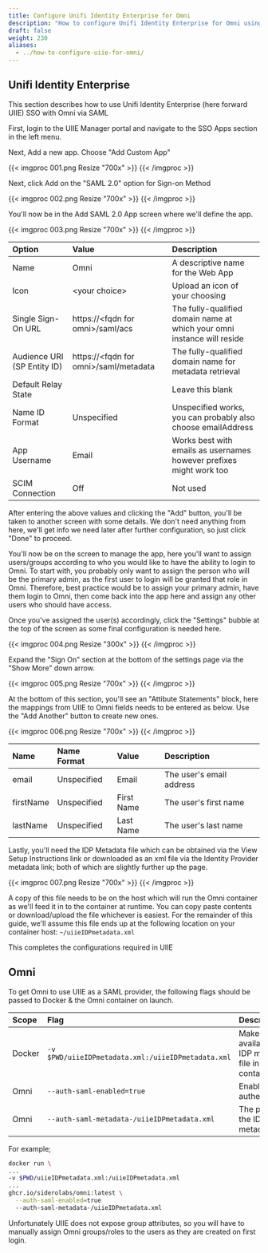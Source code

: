 ```yaml
---
title: Configure Unifi Identity Enterprise for Omni
description: "How to configure Unifi Identity Enterprise for Omni using SAML."
draft: false
weight: 230
aliases:
  - ../how-to-configure-uiie-for-omni/
---
```


## Unifi Identity Enterprise

This section describes how to use Unifi Identity Enterprise (here forward UIIE) SSO with Omni via SAML

First, login to the UIIE Manager portal and navigate to the SSO Apps section in the left menu.

Next, Add a new app. Choose "Add Custom App"

{{< imgproc 001.png Resize "700x" >}}
{{< /imgproc >}}

Next, click Add on the "SAML 2.0" option for Sign-on Method

{{< imgproc 002.png Resize "700x" >}}
{{< /imgproc >}}

You'll now be in the Add SAML 2.0 App screen where we'll define the app.

{{< imgproc 003.png Resize "700x" >}}
{{< /imgproc >}}

| Option                      | Value                                   | Description                                                             |
| :-------------------------- | :------------------------------------   | :---------------------------------------------------------------------- |
| Name                        | Omni                                    | A descriptive name for the Web App                                      |
| Icon                        | \<your choice\>                         | Upload an icon of your choosing                                         |
| Single Sign-On URL          | https://\<fqdn for omni\>/saml/acs      | The fully-qualified domain name at which your omni instance will reside |
| Audience URI (SP Entity ID) | https://\<fqdn for omni\>/saml/metadata | The fully-qualified domain name for metadata retrieval                  |
| Default Relay State         |                                         | Leave this blank                                                        |
| Name ID Format              | Unspecified                             | Unspecified works, you can probably also choose emailAddress            |
| App Username                | Email                                   | Works best with emails as usernames however prefixes might work too     | 
| SCIM Connection             | Off                                     | Not used                                                                |

After entering the above values and clicking the "Add" button, you'll be taken to another screen with some details. We don't need anything from here, we'll get info we need later after further configuration, so just click "Done" to proceed.

You'll now be on the screen to manage the app, here you'll want to assign users/groups according to who you would like to have the ability to login to Omni.
To start with, you probably only want to assign the person who will be the primary admin, as the first user to login will be granted that role in Omni. Therefore, best practice would be to assign your primary admin, have them login to Omni, then come back into the app here and assign any other users who should have access.

Once you've assigned the user(s) accordingly, click the "Settings" bubble at the top of the screen as some final configuration is needed here.

{{< imgproc 004.png Resize "300x" >}}
{{< /imgproc >}}

Expand the "Sign On" section at the bottom of the settings page via the "Show More" down arrow.

{{< imgproc 005.png Resize "700x" >}}
{{< /imgproc >}}

At the bottom of this section, you'll see an "Attibute Statements" block, here the mappings from UIIE to Omni fields needs to be entered as below. Use the "Add Another" button to create new ones.

{{< imgproc 006.png Resize "700x" >}}
{{< /imgproc >}}

| Name      | Name Format | Value      | Description              |
| :-------- | :---------- | :--------- | :----------------------- |
| email     | Unspecified | Email      | The user's email address |
| firstName | Unspecified | First Name | The user's first name    |
| lastName  | Unspecified | Last Name  | The user's last name     |

Lastly, you'll need the IDP Metadata file which can be obtained via the View Setup Instructions link or downloaded as an xml file via the Identity Provider metadata link; both of which are slightly further up the page. 

{{< imgproc 007.png Resize "700x" >}}
{{< /imgproc >}}

A copy of this file needs to be on the host which will run the Omni container as we'll feed it in to the container at runtime. You can copy paste contents or download/upload the file whichever is easiest. For the remainder of this guide, we'll assume this file ends up at the following location on your container host: `~/uiieIDPmetadata.xml`

This completes the configurations required in UIIE

## Omni

To get Omni to use UIIE as a SAML provider, the following flags should be passed to Docker & the Omni container on launch.

| Scope  | Flag                                               | Description                                             |
| :------| :------------------------------------------------- | :------------------------------------------------------ |
| Docker | `-v $PWD/uiieIDPmetadata.xml:/uiieIDPmetadata.xml` | Make available the IDP metadata file in container       |
| Omni   | `--auth-saml-enabled=true`                         | Enable SAML authentication.                             |
| Omni   | `--auth-saml-metadata-/uiieIDPmetadata.xml`        | The path to the IDP metadata file.                      |

For example;

```bash
docker run \
...
-v $PWD/uiieIDPmetadata.xml:/uiieIDPmetadata.xml
...
ghcr.io/siderolabs/omni:latest \
  --auth-saml-enabled=true
  --auth-saml-metadata-/uiieIDPmetadata.xml
```

Unfortunately UIIE does not expose group attributes, so you will have to manually assign Omni groups/roles to the users as they are created on first login.